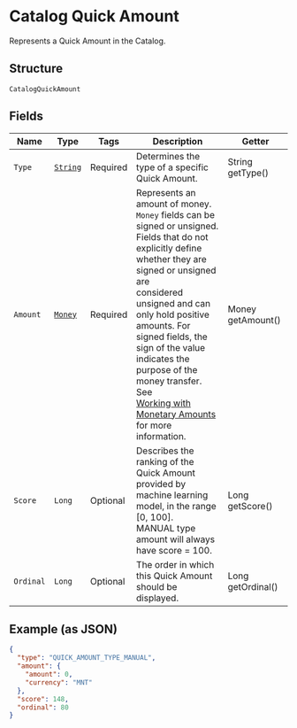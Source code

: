 
# Catalog Quick Amount

Represents a Quick Amount in the Catalog.

## Structure

`CatalogQuickAmount`

## Fields

| Name | Type | Tags | Description | Getter |
|  --- | --- | --- | --- | --- |
| `Type` | [`String`](../../doc/models/catalog-quick-amount-type.md) | Required | Determines the type of a specific Quick Amount. | String getType() |
| `Amount` | [`Money`](../../doc/models/money.md) | Required | Represents an amount of money. `Money` fields can be signed or unsigned.<br>Fields that do not explicitly define whether they are signed or unsigned are<br>considered unsigned and can only hold positive amounts. For signed fields, the<br>sign of the value indicates the purpose of the money transfer. See<br>[Working with Monetary Amounts](https://developer.squareup.com/docs/build-basics/working-with-monetary-amounts)<br>for more information. | Money getAmount() |
| `Score` | `Long` | Optional | Describes the ranking of the Quick Amount provided by machine learning model, in the range [0, 100].<br>MANUAL type amount will always have score = 100. | Long getScore() |
| `Ordinal` | `Long` | Optional | The order in which this Quick Amount should be displayed. | Long getOrdinal() |

## Example (as JSON)

```json
{
  "type": "QUICK_AMOUNT_TYPE_MANUAL",
  "amount": {
    "amount": 0,
    "currency": "MNT"
  },
  "score": 148,
  "ordinal": 80
}
```

